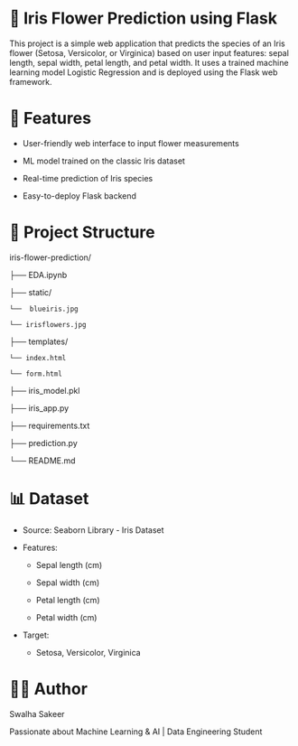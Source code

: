 
# 🌸 Iris Flower Prediction using Flask

This project is a simple web application that predicts the species of an Iris flower (Setosa, Versicolor, or Virginica) based on user input features: sepal length, sepal width, petal length, and petal width. It uses a trained machine learning model Logistic Regression and is deployed using the Flask web framework.

# 🚀 Features
 * User-friendly web interface to input flower measurements

 * ML model trained on the classic Iris dataset

 * Real-time prediction of Iris species

 * Easy-to-deploy Flask backend

# 📂 Project Structure
iris-flower-prediction/

├── EDA.ipynb

├── static/

    └──  blueiris.jpg

    └── irisflowers.jpg
    
├── templates/

    └── index.html

    └── form.html 
    
├── iris_model.pkl 

├── iris_app.py 

├── requirements.txt

├── prediction.py  

└── README.md  

# 📊 Dataset
* Source: Seaborn Library - Iris Dataset

* Features:

   * Sepal length (cm)

   * Sepal width (cm)

   * Petal length (cm)

   * Petal width (cm)

* Target:

   * Setosa, Versicolor, Virginica
 
# 🙋‍♀️ Author
Swalha Sakeer

Passionate about Machine Learning & AI | Data Engineering Student



